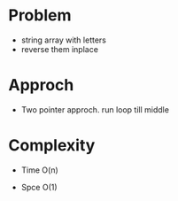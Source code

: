 # Problem
- string array with letters
- reverse them inplace

# Approch
- Two pointer approch. run loop till middle

# Complexity
- Time O(n)

- Spce O(1)